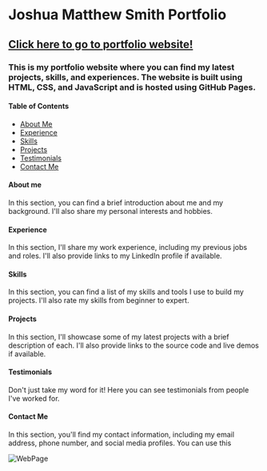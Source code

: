 <!DOCTYPE html>
<html>
<body>
  <h1>Joshua Matthew Smith Portfolio</h1>
  <h2><a href="Joshuamattewsmithportfolio.web.app">Click here to go to portfolio website!</a></h2>

  <h3>This is my portfolio website where you can find my latest projects, skills, and experiences. The website is built using HTML, CSS, and JavaScript and is hosted using GitHub Pages.</h3>

  <h4>Table of Contents</h4>
  <ul>
    <li><a href="#about-me">About Me</a></li>
    <li><a href="#experience">Experience</a></li>
    <li><a href="#skills">Skills</a></li>
    <li><a href="#projects">Projects</a></li>
    <li><a href="#testimonials">Testimonials</a></li>
    <li><a href="#contact-me">Contact Me</a></li>
  </ul>

  <h4 id="about-me">About me</h4>
  <p>In this section, you can find a brief introduction about me and my background. I'll also share my personal interests and hobbies.</p>

  <h4 id="experience">Experience</h4>
  <p>In this section, I'll share my work experience, including my previous jobs and roles. I'll also provide links to my LinkedIn profile if available.</p>

  <h4 id="skills">Skills</h4>
  <p>In this section, you can find a list of my skills and tools I use to build my projects. I'll also rate my skills from beginner to expert.</p>

  <h4 id="projects">Projects</h4>
  <p>In this section, I'll showcase some of my latest projects with a brief description of each. I'll also provide links to the source code and live demos if available.</p>

  <h4 id="testimonials">Testimonials</h4>
  <p>Don't just take my word for it! Here you can see testimonials from people I've worked for.</p>

  <h4 id="contact-me">Contact Me</h4>
  <p>In this section, you'll find my contact information, including my email address, phone number, and social media profiles. You can use this
</body>
  </html>

![WebPage](https://github.com/xxjmsxx/JoshuaMatthewSmithPortfolio/assets/111142848/fa440a70-620f-422c-a7bf-a2c02b49ea7e)
